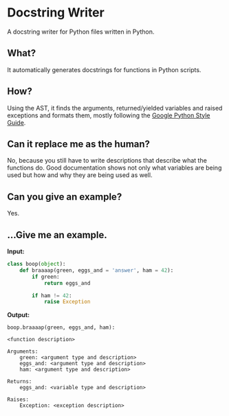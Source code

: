 # Docstring Writer
A docstring writer for Python files written in Python.

## What?
It automatically generates docstrings for functions in Python scripts.

## How?
Using the AST, it finds the arguments, returned/yielded variables and raised
exceptions and formats them, mostly following the
[Google Python Style Guide](https://google.github.io/styleguide/pyguide.html).

## Can it replace me as the human?
No, because you still have to write descriptions that describe what the
functions do. Good documentation shows not only what variables are being used
but how and why they are being used as well.

## Can you give an example?
Yes.

## ...Give me an example.
**Input:**
```python
class boop(object):
    def braaaap(green, eggs_and = 'answer', ham = 42):
        if green:
            return eggs_and

        if ham != 42:
            raise Exception
```

**Output:**
```
boop.braaaap(green, eggs_and, ham):

<function description>

Arguments:
    green: <argument type and description>
    eggs_and: <argument type and description>
    ham: <argument type and description>

Returns:
    eggs_and: <variable type and description>

Raises:
    Exception: <exception description>
```
